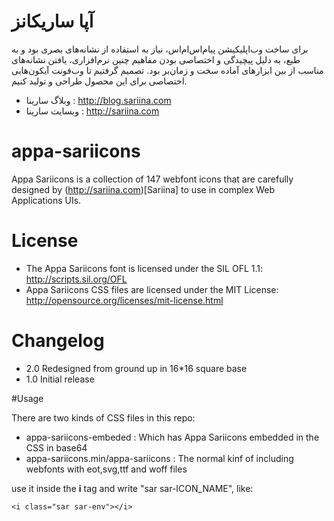 # آپا ساریکانز
برای ساخت وب‌اپلیکیشن پیام‌اس‌ام‌اس، نیاز به استفاده از نشانه‌های بصری بود و به طبع، به دلیل پیچیدگی و اختصاصی بودن مفاهیم چنین نرم‌افزاری، یافتن نشانه‌های مناسب از بین ابزارهای آماده سخت و زمان‌بر بود.
تصمیم گرفتیم تا وب‌فونت آیکون‌هایی اختصاصی برای این محصول طراحی و تولید کنیم.

- وبلاگ سارینا : http://blog.sariina.com
- وبسایت سارینا : http://sariina.com

# appa-sariicons
Appa Sariicons is a collection of 147 webfont icons that are carefully designed by (http://sariina.com)[Sariina] to use in complex Web Applications UIs.

# License
- The Appa Sariicons font is licensed under the SIL OFL 1.1:
http://scripts.sil.org/OFL
- Appa Sariicons CSS files are licensed under the MIT License:
http://opensource.org/licenses/mit-license.html

# Changelog
- 2.0 Redesigned from ground up in 16*16 square base
- 1.0 Initial release

#Usage

There are two kinds of CSS files in this repo:
- appa-sariicons-embeded : Which has Appa Sariicons embedded in the CSS in base64
- appa-sariicons.min/appa-sariicons : The normal kinf of including webfonts with eot,svg,ttf and woff files

use it inside the **i** tag and write "sar sar-ICON_NAME", like:

	<i class="sar sar-env"></i>